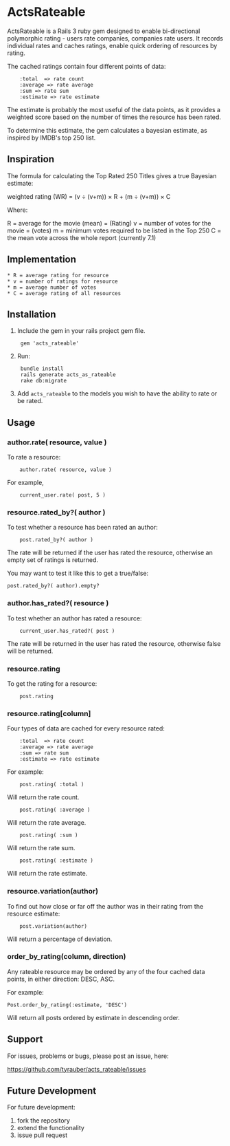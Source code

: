 # ActsRateable

ActsRateable is a Rails 3 ruby gem designed to enable bi-directional polymorphic rating - users rate companies, companies rate users.  It records individual rates and caches ratings, enable quick ordering of resources by rating.

The cached ratings contain four different points of data:

		:total  => rate count
		:average => rate average
		:sum => rate sum
		:estimate => rate estimate

The estimate is probably the most useful of the data points, as it provides a weighted score based on the number of times the resource has been rated.

To determine this estimate, the gem calculates a bayesian estimate, as inspired by IMDB's top 250 list.

## Inspiration

The formula for calculating the Top Rated 250 Titles gives a true Bayesian estimate:

weighted rating (WR) = (v ÷ (v+m)) × R + (m ÷ (v+m)) × C

Where:

  R = average for the movie (mean) = (Rating)
  v = number of votes for the movie = (votes)
  m = minimum votes required to be listed in the Top 250
  C = the mean vote across the whole report (currently 7.1)

## Implementation

	* R = average rating for resource
	* v = number of ratings for resource
	* m = average number of votes
	* C = average rating of all resources

## Installation

1) Include the gem in your rails project gem file.

		gem 'acts_rateable'

2) Run:

		bundle install
		rails generate acts_as_rateable
		rake db:migrate

3) Add `acts_rateable` to the models you wish to have the ability to rate or be rated.

## Usage

### author.rate( resource, value )

To rate a resource:

		author.rate( resource, value )

For example,

		current_user.rate( post, 5 )

### resource.rated_by?( author )

To test whether a resource has been rated an author:

		post.rated_by?( author )

The rate will be returned if the user has rated the resource, otherwise an empty set of ratings is returned.

You may want to test it like this to get a true/false:

    post.rated_by?( author).empty?

### author.has_rated?( resource )

To test whether an author has rated a resource:

		current_user.has_rated?( post )

The rate will be returned in the user has rated the resource, otherwise false will be returned.


### resource.rating

To get the rating for a resource:

		post.rating


### resource.rating[column]

Four types of data are cached for every resource rated:

		:total  => rate count
		:average => rate average
		:sum => rate sum
		:estimate => rate estimate

For example:

		post.rating( :total )

Will return the rate count.

		post.rating( :average )

Will return the rate average.

		post.rating( :sum )

Will return the rate sum.

		post.rating( :estimate )

Will return the rate estimate.

### resource.variation(author)

To find out how close or far off the author was in their rating from the resource estimate:

		post.variation(author)

Will return a percentage of deviation.

### order_by_rating(column, direction)

Any rateable resource may be ordered by any of the four cached data points, in either direction: DESC, ASC.

For example:

	Post.order_by_rating(:estimate, 'DESC')

Will return all posts ordered by estimate in descending order.

## Support

For issues, problems or bugs, please post an issue, here:

  https://github.com/tyrauber/acts_rateable/issues

## Future Development

For future development:

  1) fork the repository
  2) extend the functionality
  3) issue pull request
